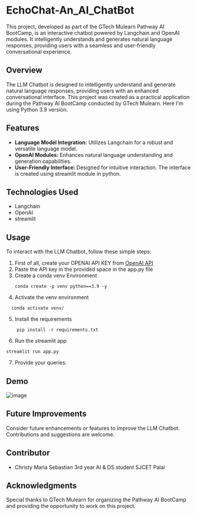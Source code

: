 # EchoChat-An_AI_ChatBot
This project, developed as part of the GTech Mulearn Pathway AI BootCamp, is an interactive chatbot powered by Langchain and OpenAI modules. It intelligently understands and generates natural language responses, providing users with a seamless and user-friendly conversational experience.

## Overview

The LLM Chatbot is designed to intelligently understand and generate natural language responses, providing users with an enhanced conversational interface. This project was created as a practical application during the Pathway AI BootCamp conducted by GTech Mulearn. Here I'm using Python 3.9 version.

## Features

- **Language Model Integration:** Utilizes Langchain for a robust and versatile language model.
- **OpenAI Modules:** Enhances natural language understanding and generation capabilities.
- **User-Friendly Interface:** Designed for intuitive interaction. The interface is created using streamlit module in python.

## Technologies Used

- Langchain
- OpenAI
- streamlit


## Usage

To interact with the LLM Chatbot, follow these simple steps:

1. First of all, create your OPENAI API KEY from [OpenAI API](https://platform.openai.com/api-keys)
2. Paste the API key in the provided space in the app.py file
3. Create a conda venv Environment
   ```
   conda create -p venv python==3.9 -y
   ```
4. Activate the venv environment
  ```
    conda activate venv/
  ```
5. Install the requirements
  ```
      pip install -r requirements.txt
  ```
6. Run the streamlit app
  ```
  streamlit run app.py
  ```
7. Provide your queries.  

## Demo
![image](https://github.com/chriz-ty/EchoChat-An_AI_ChatBot/assets/93939468/5495596d-1490-43c0-bb54-3e7e1ebdd38a)


## Future Improvements

Consider future enhancements or features to improve the LLM Chatbot. Contributions and suggestions are welcome.

## Contributor

- Christy Maria Sebastian
  3rd year AI & DS student
  SJCET Palai

## Acknowledgments

Special thanks to GTech Mulearn for organizing the Pathway AI BootCamp and providing the opportunity to work on this project.
